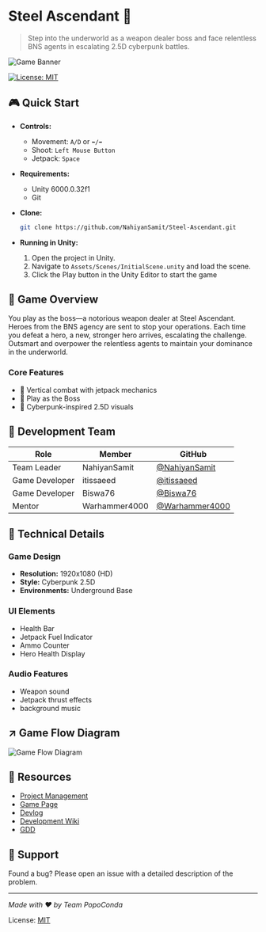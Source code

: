 # Steel Ascendant 🚀

> Step into the underworld as a weapon dealer boss and face relentless BNS agents in escalating 2.5D cyberpunk battles.

![Game Banner](https://imgur.com/bwpgSl0.png)

[![License: MIT](https://img.shields.io/badge/License-MIT-yellow.svg)](https://opensource.org/licenses/MIT)

## 🎮 Quick Start

- **Controls:**
  - Movement: `A/D` or `⬅️/➡️`
  - Shoot: `Left Mouse Button`
  - Jetpack: `Space`

- **Requirements:**
  - Unity 6000.0.32f1
  - Git

- **Clone:**
  ```bash
  git clone https://github.com/NahiyanSamit/Steel-Ascendant.git
  ```

- **Running in Unity:**
  1. Open the project in Unity.
  2. Navigate to `Assets/Scenes/InitialScene.unity` and load the scene.
  3. Click the Play button in the Unity Editor to start the game

## 🎯 Game Overview

You play as the boss—a notorious weapon dealer at Steel Ascendant. Heroes from the BNS agency are sent to stop your operations. Each time you defeat a hero, a new, stronger hero arrives, escalating the challenge. Outsmart and overpower the relentless agents to maintain your dominance in the underworld.

### Core Features

- 🚀 Vertical combat with jetpack mechanics
- 🎯 Play as the Boss
- 🎨 Cyberpunk-inspired 2.5D visuals

## 👥 Development Team

| Role | Member | GitHub |
|------|--------|--------|
| Team Leader | NahiyanSamit | [@NahiyanSamit](https://github.com/NahiyanSamit) |
| Game Developer | itissaeed | [@itissaeed](https://github.com/itissaeed) |
| Game Developer | Biswa76 | [@Biswa76](https://github.com/Biswa76) |
| Mentor | Warhammer4000 | [@Warhammer4000](https://github.com/Warhammer4000) |

## 🎨 Technical Details

### Game Design
- **Resolution:** 1920x1080 (HD)
- **Style:** Cyberpunk 2.5D
- **Environments:** Underground Base

### UI Elements
- Health Bar
- Jetpack Fuel Indicator
- Ammo Counter
- Hero Health Display

### Audio Features
- Weapon sound
- Jetpack thrust effects
- background music

## ↗️ Game Flow Diagram
![Game Flow Diagram](https://imgur.com/P5cNs1t.jpg)

## 🔗 Resources

- [Project Management](https://sharing.clickup.com/9018894642/l/h/8ct2u9j-278/0fe70fbebe022bd)
- [Game Page](https://nahiyansamit.itch.io/steel-ascendant)
- [Devlog](https://nahiyansamit.itch.io/steel-ascendant/devlog/900184/devlog-1-steel-ascendant-first-steps)
- [Development Wiki](https://github.com/Learnathon-By-Geeky-Solutions/popoconda/wiki)
- [GDD](https://www.dundoc.com/project/10653/e0xi8sy9ty)


## 🐛 Support

Found a bug? Please open an issue with a detailed description of the problem.

---

*Made with ❤️ by Team PopoConda*

License: [MIT](LICENSE)
